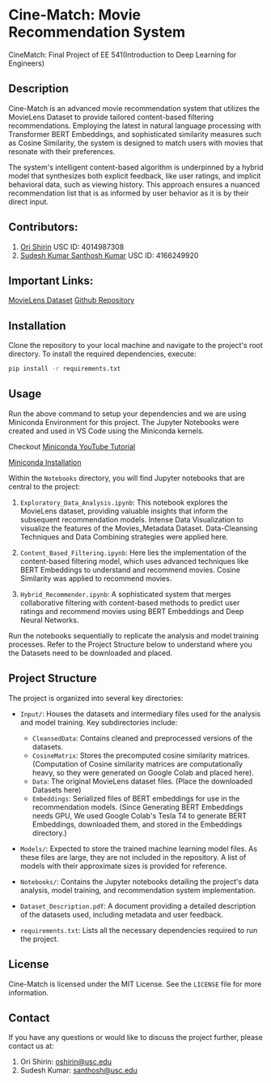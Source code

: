 # Cine-Match: Movie Recommendation System
CineMatch: Final Project of EE 541(Introduction to Deep Learning for Engineers)

## Description

Cine-Match is an advanced movie recommendation system that utilizes the MovieLens Dataset to provide tailored content-based filtering recommendations. Employing the latest in natural language processing with Transformer BERT Embeddings, and sophisticated similarity measures such as Cosine Similarity, the system is designed to match users with movies that resonate with their preferences.

The system's intelligent content-based algorithm is underpinned by a hybrid model that synthesizes both explicit feedback, like user ratings, and implicit behavioral data, such as viewing history. This approach ensures a nuanced recommendation list that is as informed by user behavior as it is by their direct input.


## Contributors:
1. [Ori Shirin](oshirin@usc.edu)
    USC ID: 4014987308
2. [Sudesh Kumar Santhosh Kumar](santhosh@usc.edu)
    USC ID: 4166249920 

## Important Links:
[MovieLens Dataset](https://www.kaggle.com/datasets/rounakbanik/the-movies-dataset)
[Github Repository](https://github.com/SudeshKumarSK/Cine-Match)

## Installation

Clone the repository to your local machine and navigate to the project's root directory. To install the required dependencies, execute:

```bash
pip install -r requirements.txt
```

## Usage
Run the above command to setup your dependencies and we are using Miniconda Environment for this project. The Jupyter Notebooks were created and used in VS Code using the Miniconda kernels.

Checkout [Miniconda YouTube Tutorial](https://www.youtube.com/watch?v=U3VAqCTujpg)

[Miniconda Installation](https://docs.conda.io/projects/conda/en/latest/user-guide/install/macos.html)

Within the `Notebooks` directory, you will find Jupyter notebooks that are central to the project:

1. `Exploratory_Data_Analysis.ipynb`: This notebook explores the MovieLens dataset, providing valuable insights that inform the subsequent recommendation models. Intense Data Visualization to visualize the features of the Movies_Metadata Dataset. Data-Cleansing Techniques and Data Combining strategies were applied here.

2. `Content_Based_Filtering.ipynb`: Here lies the implementation of the content-based filtering model, which uses advanced techniques like BERT Embeddings to understand and recommend movies. Cosine Similarity was applied to recommend movies.

3. `Hybrid_Recommender.ipynb`: A sophisticated system that merges collaborative filtering with content-based methods to predict user ratings and recommend movies using BERT Embeddings and Deep Neural Networks.

Run the notebooks sequentially to replicate the analysis and model training processes. Refer to the Project Structure below to understand where you the Datasets need to be downloaded and placed.


## Project Structure

The project is organized into several key directories:

- `Input/`: Houses the datasets and intermediary files used for the analysis and model training. Key subdirectories include:
  - `CleansedData`: Contains cleaned and preprocessed versions of the datasets.
  - `CosineMatrix`: Stores the precomputed cosine similarity matrices.
  (Computation of Cosine similarity matrices are computationally heavy, so they were generated on Google Colab and placed here).
  - `Data`: The original MovieLens dataset files. (Place the downloaded Datasets here)
  - `Embeddings`: Serialized files of BERT embeddings for use in the recommendation models. (Since Generating BERT Embeddings needs GPU, We used Google Colab's Tesla T4 to generate BERT Embeddings, downloaded them, and stored in the Embeddings directory.)

- `Models/`: Expected to store the trained machine learning model files. As these files are large, they are not included in the repository. A list of models with their approximate sizes is provided for reference.

- `Notebooks/`: Contains the Jupyter notebooks detailing the project's data analysis, model training, and recommendation system implementation.

- `Dataset_Description.pdf`: A document providing a detailed description of the datasets used, including metadata and user feedback.

- `requirements.txt`: Lists all the necessary dependencies required to run the project.

## License

Cine-Match is licensed under the MIT License. See the `LICENSE` file for more information.

## Contact

If you have any questions or would like to discuss the project further, please contact us at:

1. Ori Shirin: oshirin@usc.edu
2. Sudesh Kumar: santhosh@usc.edu

